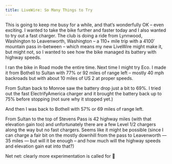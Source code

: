 ```yaml
---
title: LiveWire: So Many Things to Try
---
```


This is going to keep me busy for a while, and that&#8217;s wonderfully OK &#8211; even exciting. I wanted to take the bike further and faster today and I also wanted to try out a fast charger. The club is doing a ride from Lynnwood, Washington to Leavenworth, Washington &#8211; a 110+ mile trip with a 4100&#8242; mountain pass in-between &#8211; which means my new LiveWire might make it, but might not, so I wanted to see how the bike managed its battery with highway speeds.



I ran the bike in Road mode the entire time. Next time I might try Eco. I made it from Bothell to Sultan with 77% or 92 miles of range left &#8211; mostly 40 mph backroads but with about 10 miles of US 2 at proper speeds.



From Sultan back to Monroe saw the battery drop just a bit to 69%. I tried out the fast ElectrifyAmerica charger and it brought the battery back up to 75% before stopping (not sure why it stopped yet.)



And then I was back to Bothell with 57% or 69 miles of range left.



From Sultan to the top of Stevens Pass is 42 highway miles (with that elevation gain too) and unfortunately there are a few Level 1/2 chargers along the way but no fast chargers. Seems like it might be possible (since I can charge a fair bit on the mostly downhill from the pass to Leavenworth &#8212; 35 miles &#8212; but will it be enough &#8211; and how much will the highway speeds and elevation gain eat into that?)



Net net: clearly more experimentation is called for 🙂




